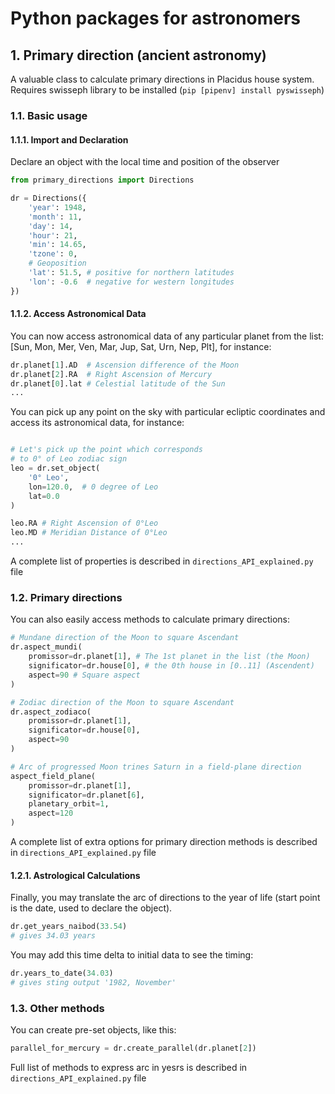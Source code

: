 # Python packages for astronomers
## 1. Primary direction (ancient astronomy)

A valuable class to calculate primary directions in Placidus house system. Requires swisseph library to be installed (`pip [pipenv] install pyswisseph`)

### 1.1. Basic usage
#### 1.1.1. Import and Declaration

Declare an object with the local time and position of the observer

```python
from primary_directions import Directions

dr = Directions({
    'year': 1948,
    'month': 11,
    'day': 14,
    'hour': 21,
    'min': 14.65,
    'tzone': 0,
    # Geoposition
    'lat': 51.5, # positive for northern latitudes
    'lon': -0.6  # negative for western longitudes
})
```
#### 1.1.2. Access Astronomical Data

You can now access astronomical data of any particular planet from the list:
[Sun, Mon, Mer, Ven, Mar, Jup, Sat, Urn, Nep, Plt], for instance:

```python
dr.planet[1].AD  # Ascension difference of the Moon
dr.planet[2].RA  # Right Ascension of Mercury
dr.planet[0].lat # Celestial latitude of the Sun
...
```

You can pick up any point on the sky with particular ecliptic coordinates and access its astronomical data, for instance:

```python

# Let's pick up the point which corresponds
# to 0° of Leo zodiac sign
leo = dr.set_object(
    '0° Leo',
    lon=120.0,  # 0 degree of Leo
    lat=0.0
)

leo.RA # Right Ascension of 0°Leo
leo.MD # Meridian Distance of 0°Leo
...
```

A complete list of properties is described in `directions_API_explained.py` file

### 1.2. Primary directions

You can also easily access methods to calculate primary directions:

```python
# Mundane direction of the Moon to square Ascendant
dr.aspect_mundi(
    promissor=dr.planet[1], # The 1st planet in the list (the Moon)
    significator=dr.house[0], # the 0th house in [0..11] (Ascendent)
    aspect=90 # Square aspect
)

# Zodiac direction of the Moon to square Ascendant
dr.aspect_zodiaco(
    promissor=dr.planet[1],
    significator=dr.house[0],
    aspect=90
)

# Arc of progressed Moon trines Saturn in a field-plane direction
aspect_field_plane(
    promissor=dr.planet[1], 
    significator=dr.planet[6], 
    planetary_orbit=1,
    aspect=120
)
```

A complete list of extra options for primary direction methods is described in `directions_API_explained.py` file

#### 1.2.1. Astrological Calculations

Finally, you may translate the arc of directions to the year of life (start point is the date, used to declare the object).

```python
dr.get_years_naibod(33.54)
# gives 34.03 years
```

You may add this time delta to initial data to see the timing:

```python
dr.years_to_date(34.03)
# gives sting output '1982, November'
```

### 1.3. Other methods

You can create pre-set objects, like this:
```python
parallel_for_mercury = dr.create_parallel(dr.planet[2])
```


Full list of methods to express arc in yesrs is described in `directions_API_explained.py` file